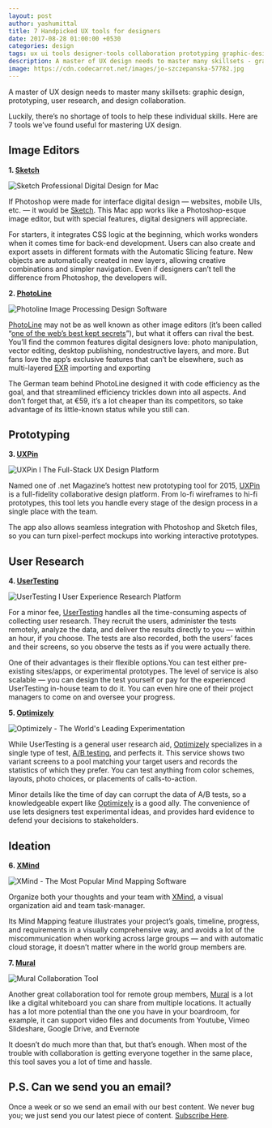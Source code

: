 ```yaml
---
layout: post
author: yashumittal
title: 7 Handpicked UX tools for designers
date: 2017-08-28 01:00:00 +0530
categories: design
tags: ux ui tools designer-tools collaboration prototyping graphic-design
description: A master of UX design needs to master many skillsets - graphic design, prototyping, user research, and design collaboration.
image: https://cdn.codecarrot.net/images/jo-szczepanska-57782.jpg
---
```


A master of UX design needs to master many skillsets: graphic design, prototyping, user research, and design collaboration.

Luckily, there’s no shortage of tools to help these individual skills. Here are 7 tools we’ve found useful for mastering UX design.

## Image Editors

**1. [Sketch](//www.sketchapp.com/)**

![Sketch Professional Digital Design for Mac](https://cdn.codecarrot.net/images/sketch-professional-digital-design-for-mac.png)

If Photoshop were made for interface digital design — websites, mobile UIs, etc. — it would be [Sketch](//www.sketchapp.com/). This Mac app works like a Photoshop-esque image editor, but with special features, digital designers will appreciate.

For starters, it integrates CSS logic at the beginning, which works wonders when it comes time for back-end development. Users can also create and export assets in different formats with the Automatic Slicing feature. New objects are automatically created in new layers, allowing creative combinations and simpler navigation. Even if designers can’t tell the difference from Photoshop, the developers will.

**2. [PhotoLine](//www.pl32.com/)**

![Photoline Image Processing Design Software](https://cdn.codecarrot.net/images/photoline-image-processing-design-software.png)

[PhotoLine](//www.pl32.com/) may not be as well known as other image editors (it’s been called “[one of the web’s best kept secrets](//forums.creativecow.net/thread/244/865892)”), but what it offers can rival the best. You’ll find the common features digital designers love: photo manipulation, vector editing, desktop publishing, nondestructive layers, and more. But fans love the app’s exclusive features that can’t be elsewhere, such as multi-layered [EXR](//www.openexr.com/) importing and exporting

The German team behind PhotoLine designed it with code efficiency as the goal, and that streamlined efficiency trickles down into all aspects. And don’t forget that, at €59, it’s a lot cheaper than its competitors, so take advantage of its little-known status while you still can.

## Prototyping

**3. [UXPin](//www.uxpin.com/)**

![UXPin I The Full-Stack UX Design Platform](https://cdn.codecarrot.net/images/uxpin-the-full-stack-ux-design-platform.png)

Named one of .net Magazine’s hottest new prototyping tool for 2015, [UXPin](//www.uxpin.com/) is a full-fidelity collaborative design platform. From lo-fi wireframes to hi-fi prototypes, this tool lets you handle every stage of the design process in a single place with the team.

The app also allows seamless integration with Photoshop and Sketch files, so you can turn pixel-perfect mockups into working interactive prototypes.

## User Research

**4. [UserTesting](//www.usertesting.com/)**

![UserTesting I User Experience Research Platform](https://cdn.codecarrot.net/images/usertesting-user-experience-research-platform.png)

For a minor fee, [UserTesting](//www.usertesting.com/) handles all the time-consuming aspects of collecting user research. They recruit the users, administer the tests remotely, analyze the data, and deliver the results directly to you — within an hour, if you choose. The tests are also recorded, both the users’ faces and their screens, so you observe the tests as if you were actually there.

One of their advantages is their flexible options.You can test either pre-existing sites/apps, or experimental prototypes. The level of service is also scalable — you can design the test yourself or pay for the experienced UserTesting in-house team to do it. You can even hire one of their project managers to come on and oversee your progress.

**5. [Optimizely](//www.optimizely.com/)**

![Optimizely - The World's Leading Experimentation](https://cdn.codecarrot.net/images/optimizely-the-worlds-leading-experimentation.png)

While UserTesting is a general user research aid, [Optimizely](//www.optimizely.com/) specializes in a single type of test, [A/B testing](//www.optimizely.com/ab-testing/), and perfects it. This service shows two variant screens to a pool matching your target users and records the statistics of which they prefer. You can test anything from color schemes, layouts, photo choices, or placements of calls-to-action.

Minor details like the time of day can corrupt the data of A/B tests, so a knowledgeable expert like [Optimizely](//www.optimizely.com/) is a good ally. The convenience of use lets designers test experimental ideas, and provides hard evidence to defend your decisions to stakeholders.

## Ideation

**6. [XMind](//www.xmind.net/)**

![XMind - The Most Popular Mind Mapping Software](https://cdn.codecarrot.net/images/xmind-the-most-popular-mind-mapping-software.png)

Organize both your thoughts and your team with [XMind](//www.xmind.net/), a visual organization aid and team task-manager.

Its Mind Mapping feature illustrates your project’s goals, timeline, progress, and requirements in a visually comprehensive way, and avoids a lot of the miscommunication when working across large groups — and with automatic cloud storage, it doesn’t matter where in the world group members are.

**7. [Mural](//mural.ly/)**

![Mural Collaboration Tool](https://cdn.codecarrot.net/images/mural-collaboration-tool.png)

Another great collaboration tool for remote group members, [Mural](//mural.ly/) is a lot like a digital whiteboard you can share from multiple locations. It actually has a lot more potential than the one you have in your boardroom, for example, it can support video files and documents from Youtube, Vimeo Slideshare, Google Drive, and Evernote

It doesn’t do much more than that, but that’s enough. When most of the trouble with collaboration is getting everyone together in the same place, this tool saves you a lot of time and hassle.

## P.S. Can we send you an email?

Once a week or so we send an email with our best content. We never bug you; we just send you our latest piece of content. [Subscribe Here](#subscribe).
